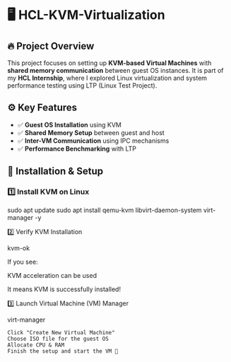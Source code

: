 # 🖥️ HCL-KVM-Virtualization  

## 🔥 Project Overview  
This project focuses on setting up **KVM-based Virtual Machines** with **shared memory communication** between guest OS instances. It is part of my **HCL Internship**, where I explored Linux virtualization and system performance testing using LTP (Linux Test Project).  

## ⚙️ **Key Features**  
- ✅ **Guest OS Installation** using KVM  
- ✅ **Shared Memory Setup** between guest and host  
- ✅ **Inter-VM Communication** using IPC mechanisms  
- ✅ **Performance Benchmarking** with LTP
  
## 🚀 **Installation & Setup**  
### 1️⃣ **Install KVM on Linux**  

sudo apt update
sudo apt install qemu-kvm libvirt-daemon-system virt-manager -y

2️⃣ Verify KVM Installation

kvm-ok

If you see:

KVM acceleration can be used

It means KVM is successfully installed! 

3️⃣ Launch Virtual Machine (VM) Manager

virt-manager

    Click "Create New Virtual Machine"
    Choose ISO file for the guest OS
    Allocate CPU & RAM
    Finish the setup and start the VM 🎯
